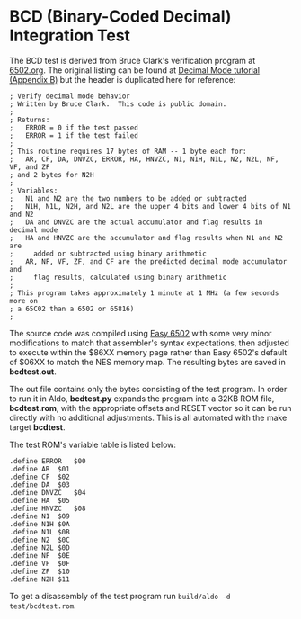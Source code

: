 # BCD (Binary-Coded Decimal) Integration Test

The BCD test is derived from Bruce Clark's verification program at [6502.org](http://6502.org). The original listing can be found at [Decimal Mode tutorial (Appendix B)](http://6502.org/tutorials/decimal_mode.html#B) but the header is duplicated here for reference:

```
; Verify decimal mode behavior
; Written by Bruce Clark.  This code is public domain.
;
; Returns:
;   ERROR = 0 if the test passed
;   ERROR = 1 if the test failed
;
; This routine requires 17 bytes of RAM -- 1 byte each for:
;   AR, CF, DA, DNVZC, ERROR, HA, HNVZC, N1, N1H, N1L, N2, N2L, NF, VF, and ZF
; and 2 bytes for N2H
;
; Variables:
;   N1 and N2 are the two numbers to be added or subtracted
;   N1H, N1L, N2H, and N2L are the upper 4 bits and lower 4 bits of N1 and N2
;   DA and DNVZC are the actual accumulator and flag results in decimal mode
;   HA and HNVZC are the accumulator and flag results when N1 and N2 are
;     added or subtracted using binary arithmetic
;   AR, NF, VF, ZF, and CF are the predicted decimal mode accumulator and
;     flag results, calculated using binary arithmetic
;
; This program takes approximately 1 minute at 1 MHz (a few seconds more on
; a 65C02 than a 6502 or 65816)
;
```

The source code was compiled using [Easy 6502](https://skilldrick.github.io/easy6502/) with some very minor modifications to match that assembler's syntax expectations, then adjusted to execute within the $86XX memory page rather than Easy 6502's default of $06XX to match the NES memory map. The resulting bytes are saved in **bcdtest.out**.

The out file contains only the bytes consisting of the test program. In order to run it in Aldo, **bcdtest.py** expands the program into a 32KB ROM file, **bcdtest.rom**, with the appropriate offsets and RESET vector so it can be run directly with no additional adjustments. This is all automated with the make target **bcdtest**.

The test ROM's variable table is listed below:

```
.define ERROR	$00
.define AR	$01
.define CF	$02
.define DA	$03
.define DNVZC	$04
.define HA	$05
.define HNVZC	$08
.define N1	$09
.define N1H	$0A
.define N1L	$0B
.define N2	$0C
.define N2L	$0D
.define NF	$0E
.define VF	$0F
.define ZF	$10
.define N2H	$11
```

To get a disassembly of the test program run `build/aldo -d test/bcdtest.rom`.
